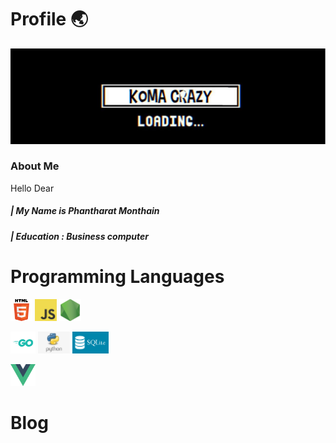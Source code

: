 # Profile 🌏

![Banner](/image/banner.jpg)
### About Me
 Hello Dear 
##### | My Name is Phantharat  Monthain
##### | Education : Business computer


 



# Programming Languages
<code><img height="35" alt="html" src="https://github.com/KomaCrazy/Document/blob/main/image/html.png"></code>
<code><img height="35" alt="javascript" src="https://github.com/KomaCrazy/Document/blob/main/image/js.png"></code>
<code><img height="35" alt="node" src="https://github.com/KomaCrazy/Document/blob/main/image/node.png"></code>

<code><img height="35" alt="go" src="https://github.com/KomaCrazy/Document/blob/main/image/Go.png"></code>
<code><img height="35" alt="python" src="https://github.com/KomaCrazy/Document/blob/main/image/python.png"></code>
<code><img height="35" alt="sqlite3" src="https://github.com/KomaCrazy/Document/blob/main/image/sqlite3.png"></code>

<code><img height="35" alt="vue" src="https://github.com/KomaCrazy/Document/blob/main/image/vue.png"></code>
# Blog 